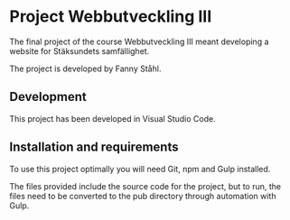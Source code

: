 # Project Webbutveckling III

The final project of the course Webbutveckling III meant developing a website for Stäksundets samfällighet.

The project is developed by Fanny Ståhl.

## Development

This project has been developed in Visual Studio Code. 

## Installation and requirements

To use this project optimally you will need Git, npm and Gulp installed. 

The files provided include the source code for the project, but to run, the files need to be converted to the pub directory through automation with Gulp.